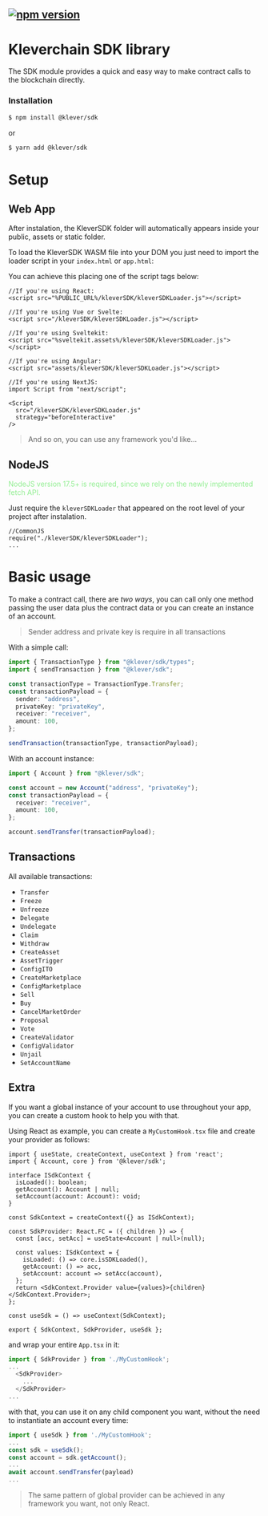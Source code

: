 ## [![npm version](https://badge.fury.io/js/@klever%2Fsdk.svg)](https://badge.fury.io/js/@klever%2Fsdk)

# Kleverchain SDK library

The SDK module provides a quick and easy way to make contract calls to the blockchain directly.

### Installation

```bash
$ npm install @klever/sdk
```

or

```bash
$ yarn add @klever/sdk
```

# Setup

## Web App

After instalation, the KleverSDK folder will automatically appears inside your public, assets or static folder.

To load the KleverSDK WASM file into your DOM you just need to import the loader script in your `index.html` or `app.html`:


You can achieve this placing one of the script tags below:

```tsx
//If you're using React:
<script src="%PUBLIC_URL%/kleverSDK/kleverSDKLoader.js"></script>
```

```tsx
//If you're using Vue or Svelte:
<script src="/kleverSDK/kleverSDKLoader.js"></script>
```

```tsx
//If you're using Sveltekit:
<script src="%sveltekit.assets%/kleverSDK/kleverSDKLoader.js"></script>
```

```tsx
//If you're using Angular:
<script src="assets/kleverSDK/kleverSDKLoader.js"></script>
```

```tsx
//If you're using NextJS:
import Script from "next/script";

<Script
  src="/kleverSDK/kleverSDKLoader.js"
  strategy="beforeInteractive"
/>
```
>And so on, you can use any framework you'd like...

## NodeJS
<span style="color:lightgreen">NodeJS version 17.5+ is required, since we rely on the newly implemented fetch API.</span>

Just require the `kleverSDKLoader` that appeared on the root level of your project after instalation.
```tsx
//CommonJS
require("./kleverSDK/kleverSDKLoader");
...
```

# Basic usage

To make a contract call, there are _two ways_, you can call only one method passing the user data plus the contract data or you can create an instance of an account.

> Sender address and private key is require in all transactions

With a simple call:

```ts
import { TransactionType } from "@klever/sdk/types";
import { sendTransaction } from "@klever/sdk";

const transactionType = TransactionType.Transfer;
const transactionPayload = {
  sender: "address",
  privateKey: "privateKey",
  receiver: "receiver",
  amount: 100,
};

sendTransaction(transactionType, transactionPayload);
```

With an account instance:

```ts
import { Account } from "@klever/sdk";

const account = new Account("address", "privateKey");
const transactionPayload = {
  receiver: "receiver",
  amount: 100,
};

account.sendTransfer(transactionPayload);
```

## Transactions

All available transactions:

- `Transfer`
- `Freeze`
- `Unfreeze`
- `Delegate`
- `Undelegate`
- `Claim`
- `Withdraw`
- `CreateAsset`
- `AssetTrigger`
- `ConfigITO`
- `CreateMarketplace`
- `ConfigMarketplace`
- `Sell`
- `Buy`
- `CancelMarketOrder`
- `Proposal`
- `Vote`
- `CreateValidator`
- `ConfigValidator`
- `Unjail`
- `SetAccountName`

## Extra
If you want a global instance of your account to use throughout your app, you can create a custom hook to help you with that.


Using React as example, you can create a `MyCustomHook.tsx` file and create your provider as follows:

```tsx
import { useState, createContext, useContext } from 'react';
import { Account, core } from '@klever/sdk';

interface ISdkContext {
  isLoaded(): boolean;
  getAccount(): Account | null;
  setAccount(account: Account): void;
}

const SdkContext = createContext({} as ISdkContext);

const SdkProvider: React.FC = ({ children }) => {
  const [acc, setAcc] = useState<Account | null>(null);

  const values: ISdkContext = {
    isLoaded: () => core.isSDKLoaded(),
    getAccount: () => acc,
    setAccount: account => setAcc(account),
  };
  return <SdkContext.Provider value={values}>{children}</SdkContext.Provider>;
};

const useSdk = () => useContext(SdkContext);

export { SdkContext, SdkProvider, useSdk };
```

and wrap your entire `App.tsx` in it:

```ts
import { SdkProvider } from './MyCustomHook';
...
  <SdkProvider>
    ...
  </SdkProvider>
...
```

with that, you can use it on any child component you want, without the need to instantiate an account every time:

```ts
import { useSdk } from './MyCustomHook';
...
const sdk = useSdk();
const account = sdk.getAccount();
...
await account.sendTransfer(payload)
...
```

>The same pattern of global provider can be achieved in any framework you want, not only React.